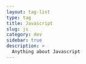 ```yaml
---
layout: tag-list
type: tag
title: Javascript
slug: js
category: dev
sidebar: true
description: >
  Anything about Javascript
---
```

